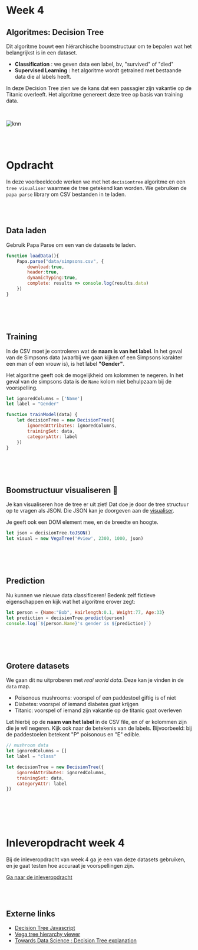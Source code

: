 # Week 4

## Algoritmes: Decision Tree

Dit algoritme bouwt een hiërarchische boomstructuur om te bepalen wat het belangrijkst is in een dataset. 

- **Classification** : we geven data een label, bv, "survived" of "died"
- **Supervised Learning** : het algoritme wordt getrained met bestaande data die al labels heeft.

In deze Decision Tree zien we de kans dat een passagier zijn vakantie op de Titanic overleeft. Het algoritme genereert deze tree op basis van training data.

<br>

![knn](../images/titanic.png)

<br>
<br>

# Opdracht

In deze voorbeeldcode werken we met het `decisiontree` algoritme en een `tree visualiser` waarmee de tree getekend kan worden. We gebruiken de `papa parse` library om CSV bestanden in te laden.

<br>
<br>

## Data laden

Gebruik Papa Parse om een van de datasets te laden. 

```javascript
function loadData(){
    Papa.parse("data/simpsons.csv", {
        download:true,
        header:true, 
        dynamicTyping:true,
        complete: results => console.log(results.data)
    })
}
```

<br>
<br>
<br>

## Training

In de CSV moet je controleren wat de **naam is van het label**. In het geval van de Simpsons data (waarbij we gaan kijken of een Simpsons karakter een man of een vrouw is), is het label **"Gender"**. 

Het algoritme geeft ook de mogelijkheid om kolommen te negeren. In het geval van de simpsons data is de `Name` kolom niet behulpzaam bij de voorspelling.

```javascript
let ignoredColumns = ['Name']
let label = "Gender"

function trainModel(data) {
    let decisionTree = new DecisionTree({
        ignoredAttributes: ignoredColumns,
        trainingSet: data,
        categoryAttr: label
    })
}
```

<br>
<br>
<br>

## Boomstructuur visualiseren 🌳 

Je kan visualiseren hoe de tree er uit ziet! Dat doe je door de tree structuur op te vragen als JSON. Die JSON kan je doorgeven aan de [visualiser](https://vega.github.io/vega/examples/tree-layout/). 

Je geeft ook een DOM element mee, en de breedte en hoogte.

```javascript
let json = decisionTree.toJSON()
let visual = new VegaTree('#view', 2300, 1000, json)
```

<br>
<br>
<br>

## Prediction

Nu kunnen we nieuwe data classificeren! Bedenk zelf fictieve eigenschappen en kijk wat het algoritme erover zegt:

```javascript
let person = {Name:"Bob", Hairlength:0.1, Weight:77, Age:33}
let prediction = decisionTree.predict(person)
console.log(`${person.Name}'s gender is ${prediction}`)
```
<br>
<br>
<br>

## Grotere datasets

We gaan dit nu uitproberen met *real world data*. Deze kan je vinden in de `data` map.

- Poisonous mushrooms: voorspel of een paddestoel giftig is of niet
- Diabetes: voorspel of iemand diabetes gaat krijgen
- Titanic: voorspel of iemand zijn vakantie op de titanic gaat overleven

Let hierbij op de **naam van het label** in de CSV file, en of er kolommen zijn die je wil negeren. Kijk ook naar de betekenis van de labels. Bijvoorbeeld: bij de paddestoelen betekent "P" poisonous en "E" edible.

```javascript
// mushroom data
let ignoredColumns = []
let label = "class"

let decisionTree = new DecisionTree({
    ignoredAttributes: ignoredColumns,
    trainingSet: data,
    categoryAttr: label     
})
```


<br>
<br>
<br>
<br>

# Inleveropdracht week 4

Bij de inleveropdracht van week 4 ga je een van deze datasets gebruiken, en je gaat testen hoe accuraat je voorspellingen zijn.

[Ga naar de inleveropdracht](./inleveropdracht.md)

<br>
<br>

## Externe links

- [Decision Tree Javascript](https://github.com/lagodiuk/decision-tree-js)
- [Vega tree hierarchy viewer](https://vega.github.io/vega/examples/tree-layout/)
- [Towards Data Science : Decision Tree explanation](https://towardsdatascience.com/decision-trees-in-machine-learning-641b9c4e8052/)
